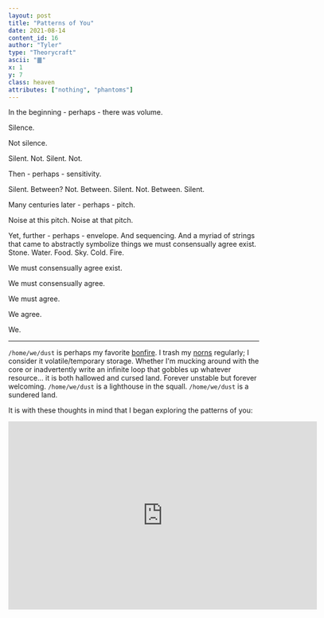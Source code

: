 ```yaml
---
layout: post
title: "Patterns of You"
date: 2021-08-14
content_id: 16
author: "Tyler"
type: "Theorycraft"
ascii: "䷀"
x: 1
y: 7
class: heaven
attributes: ["nothing", "phantoms"]
---
```

In the beginning - perhaps - there was volume.

Silence.

Not silence.

Silent. Not. Silent. Not.

Then - perhaps - sensitivity.

Silent. Between? Not. Between. Silent. Not. Between. Silent.

Many centuries later - perhaps - pitch.

Noise at this pitch. Noise at that pitch.

Yet, further - perhaps - envelope. And sequencing. And a myriad of strings that came to abstractly symbolize things we must consensually agree exist. Stone. Water. Food. Sky. Cold. Fire.

We must consensually agree exist.

We must consensually agree.

We must agree.

We agree.

We.

---

`/home/we/dust` is perhaps my favorite [bonfire](https://darksouls.wiki.fextralife.com/bonfire). I trash my [norns](https://monome.org/docs/norns) regularly; I consider it volatile/temporary storage. Whether I'm mucking around with the core or inadvertently write an infinite loop that gobbles up whatever resource... it is both hallowed and cursed land. Forever unstable but forever welcoming. `/home/we/dust` is a lighthouse in the squall. `/home/we/dust` is a sundered land.

It is with these thoughts in mind that I began exploring the patterns of you:

<iframe src="https://player.twitch.tv/?video=1117875053&parent=mapcorps.net" frameborder="0" allowfullscreen="true" scrolling="no" height="378" width="620"></iframe>




